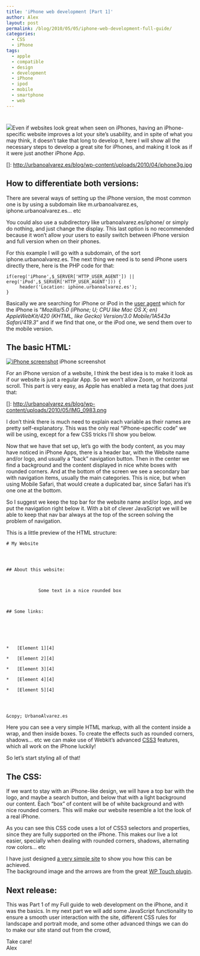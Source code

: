 ```yaml
---
title: 'iPhone web development [Part 1]'
author: Alex
layout: post
permalink: /blog/2010/05/05/iphone-web-development-full-guide/
categories:
  - CSS
  - iPhone
tags:
  - apple
  - compatible
  - design
  - development
  - iPhone
  - ipod
  - mobile
  - smartphone
  - web
---
```

# 

[![][2]][2]Even if websites look great when seen on iPhones, having an iPhone-specific website improves a lot your site’s usability, and in spite of what you may think, it doesn’t take that long to develop it, here I will show all the necessary steps to develop a great site for iPhones, and making it look as if it were just another iPhone App.

 []: http://urbanoalvarez.es/blog/wp-content/uploads/2010/04/iphone3g.jpg

## How to differentiate both versions:

There are several ways of setting up the iPhone version, the most common one is by using a subdomain like m.urbanoalvarez.es, iphone.urbanoalvarez.es… etc

You could also use a subdirectory like urbanoalvarez.es/iphone/ or simply do nothing, and just change the display. This last option is no recommended because it won’t allow your users to easily switch between iPhone version and full version when on their phones.

For this example I will go with a subdomain, of the sort iphone.urbanoalvarez.es. The next thing we need is to send iPhone users directly there, here is the PHP code for that:

    if(ereg('iPhone',$_SERVER['HTTP_USER_AGENT']) || ereg('iPod',$_SERVER['HTTP_USER_AGENT'])) {
         header('Location: iphone.urbanoalvarez.es');
    }

Basically we are searching for iPhone or iPod in the [user agent][2] which for the iPhone is “*Mozilla/5.0 (iPhone; U; CPU like Mac OS X; en) AppleWebKit/420 (KHTML, like Gecko) Version/3.0 Mobile/1A543a Safari/419.3*” and if we find that one, or the iPod one, we send them over to the mobile version.

 [2]: http://wikipedia.org/wiki/Agente_de_usuario

## The basic HTML:

[![iPhone screenshot][4]][4]
iPhone screenshot

  
For an iPhone version of a website, I think the best idea is to make it look as if our website is just a regular App. So we won’t allow Zoom, or horizontal scroll. This part is very easy, as Apple has enabled a meta tag that does just that:

 []: http://urbanoalvarez.es/blog/wp-content/uploads/2010/05/IMG_0983.png

    

I don’t think there is much need to explain each variable as their names are pretty self-explanatory. This was the only real “iPhone-specific code” we will be using, except for a few CSS tricks I’ll show you below.

Now that we have that set up, let’s go with the body content, as you may have noticed in iPhone Apps, there is a header bar, with the Website name and/or logo, and usually a “back” navigation button. Then in the center we find a background and the content displayed in nice white boxes with rounded corners. And at the bottom of the screen we see a secondary bar with navigation items, usually the main categories. This is nice, but when using Mobile Safari, that would create a duplicated bar, since Safari has it’s one one at the bottom.

So I suggest we keep the top bar for the website name and/or logo, and we put the navigation right below it. With a bit of clever JavaScript we will be able to keep that nav bar always at the top of the screen solving the problem of navigation.

This is a little preview of the HTML structure:

    
    
    
    
    
    	
    # My Website
        
    
    
        	
    ## About this website:
        	
    
    
                Some text in a nice rounded box
            
            
    
    ## Some links:
            
    
    
                
    
                    
    *   [Element 1][4]
                    
    *   [Element 2][4]
                    
    *   [Element 3][4]
                    
    *   [Element 4][4]
                    
    *   [Element 5][4]
                
            
            
    
    &copy; UrbanoAlvarez.es
        
    
    

 [4]: #

Here you can see a very simple HTML markup, with all the content inside a wrap, and then inside boxes. To create the effects such as rounded corners, shadows… etc we can make use of Webkit’s advanced [CSS3][5] features, which all work on the iPhone luckily!

 [5]: http://www.css3.info/

So let’s start styling all of that!

## The CSS:

If we want to stay with an iPhone-like design, we will have a top bar with the logo, and maybe a search button, and below that with a light background our content. Each “box” of content will be of white background and with nice rounded corners. This will make our website resemble a lot the look of a real iPhone.

    

As you can see this CSS code uses a lot of CSS3 selectors and properties, since they are fully supported on the iPhone. This makes our live a lot easier, specially when dealing with rounded corners, shadows, alternating row colors… etc

I have just designed [a very simple site][6] to show you how this can be achieved.  
The background image and the arrows are from the great [WP Touch plugin][7].

 [6]: http://urbanoalvarez.es/blog/iphone/index.htm
 [7]: http://www.bravenewcode.com/products/wptouch/

## Next release:

This was Part 1 of my Full guide to web development on the iPhone, and it was the basics. In my next part we will add some JavaScript functionality to ensure a smooth user interaction with the site, different CSS rules for landscape and portrait mode, and some other advanced things we can do to make our site stand out from the crowd,

Take care!  
Alex